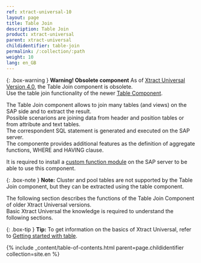 ```yaml
---
ref: xtract-universal-10
layout: page
title: Table Join
description: Table Join
product: xtract-universal
parent: xtract-universal
childidentifier: table-join
permalink: /:collection/:path
weight: 10
lang: en_GB
---
```


{: .box-warning }
**Warning! Obsolete component** 
As of [Xtract Universal Version 4.0](https://kb.theobald-software.com/release-notes/XtractUniversal-4.0.0.html), the Table Join component is obsolete.<br>
Use the table join functionality of the newer [Table Component](./table/table-joins).

The Table Join component allows to join many tables (and views) on the SAP side and to extract the result.  
Possible scenarions are joining data from header and position tables or from attribute and text tables.  
The correspondent SQL statement is generated and executed on the SAP server.  
The componente provides additional features as the definition of aggregate functions, WHERE and HAVING clause. 

It is required to install a [custom function module](./sap-customizing/custom-function-module-for-table-extraction) on the SAP server to be able to use this component.  

{: .box-note }
**Note:** Cluster and pool tables are not supported by the Table Join component, but they can be extracted using the table component. 


The following section describes the functions of the Table Join Component of older Xtract Universal versions. <br>
Basic Xtract Universal the knowledge is required to understand the following sections. <br>

{: .box-tip }
**Tip:** To get information on the basics of Xtract Universal, refer to [Getting started with table](./getting-started-table). <br>


{% include _content/table-of-contents.html parent=page.childidentifier collection=site.en %}